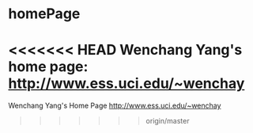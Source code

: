 # homePage
<<<<<<< HEAD
Wenchang Yang's home page: http://www.ess.uci.edu/~wenchay
=======
Wenchang Yang's Home Page
http://www.ess.uci.edu/~wenchay
>>>>>>> origin/master
